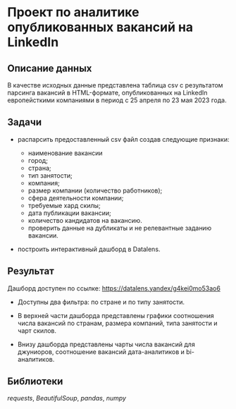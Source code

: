 # Проект по аналитике опубликованных вакансий на LinkedIn


## Описание данных

В качестве исходных данные представлена таблица csv с результатом парсинга вакансий в HTML-формате, опубликованных на LinkedIn европейсткими компаниями в период с 25 апреля по 23 мая 2023 года.

## Задачи

- распарсить предоставленный csv файл создав следующие признаки:

   - наименование вакансии
   - город;
   - страна;
   - тип занятости;
   - компания;
   - размер компании (количество работников);
   - сфера деятельности компании;
   - требуемые хард скилы;
   - дата публикации вакансии;
   - количество кандидатов на вакансию.
   - проверить данные на дубликаты и не релевантные заданию вакансии.

- построить интерактивный дашборд в Datalens.


## Результат

Дашборд доступен по ссылке: https://datalens.yandex/g4kei0mo53ao6

- Доступны два фильтра: по стране и по типу занятости.

- В верхней части дашборда представлены графики соотношения числа вакансий по странам, размера компаний, типа занятости и чарт скилов.

- Внизу дашборда представлены чарты числа вакансий для джуниоров, соотношение вакансий дата-аналитиков и bi-аналитиков.

## Библиотеки

*requests*, *BeautifulSoup*, *pandas*, *numpy* 
